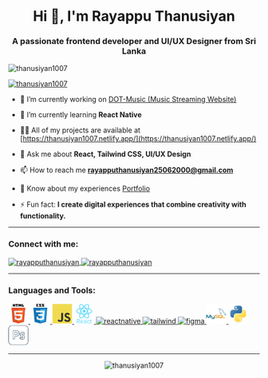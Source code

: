 <h1 align="center">Hi 👋, I'm Rayappu Thanusiyan</h1>  
<h3 align="center">A passionate frontend developer and UI/UX Designer from Sri Lanka</h3>  

<p align="left">  
  <img src="https://komarev.com/ghpvc/?username=thanusiyan1007&label=Profile%20views&color=0e75b6&style=flat" alt="thanusiyan1007" />  
</p>  

<p align="left">  
  <a href="https://github.com/ryo-ma/github-profile-trophy">
    <img src="https://github-profile-trophy.vercel.app/?username=thanusiyan1007" alt="thanusiyan1007" />
  </a>  
</p>  

- 🔭 I’m currently working on [DOT-Music (Music Streaming Website)](https://github.com/SLDrago/DOT-Music)  

- 🌱 I’m currently learning **React Native**  

- 👨‍💻 All of my projects are available at [https://thanusiyan1007.netlify.app/](https://thanusiyan1007.netlify.app/)  

- 💬 Ask me about **React, Tailwind CSS, UI/UX Design**  

- 📫 How to reach me **rayapputhanusiyan25062000@gmail.com**  

- 📄 Know about my experiences [Portfolio](https://thanusiyan1007.github.io/Portfolio/)  

- ⚡ Fun fact: **I create digital experiences that combine creativity with functionality.**  

---

<h3 align="left">Connect with me:</h3>  
<p align="left">  
  <a href="https://linkedin.com/in/rayapputhanusiyan" target="blank">
    <img align="center" src="https://raw.githubusercontent.com/rahuldkjain/github-profile-readme-generator/master/src/images/icons/Social/linked-in-alt.svg" alt="rayapputhanusiyan" height="30" width="40" />
  </a>  
  <a href="https://www.behance.net/rayapputhanusiyan" target="blank">
    <img align="center" src="https://raw.githubusercontent.com/rahuldkjain/github-profile-readme-generator/master/src/images/icons/Social/behance.svg" alt="rayapputhanusiyan" height="30" width="40" />
  </a>  
</p>  

---

<h3 align="left">Languages and Tools:</h3>  
<p align="left">  
  <a href="https://www.w3.org/html/" target="_blank" rel="noreferrer">  
    <img src="https://raw.githubusercontent.com/devicons/devicon/master/icons/html5/html5-original-wordmark.svg" alt="html5" width="40" height="40"/>  
  </a>  
  <a href="https://www.w3schools.com/css/" target="_blank" rel="noreferrer">  
    <img src="https://raw.githubusercontent.com/devicons/devicon/master/icons/css3/css3-original-wordmark.svg" alt="css3" width="40" height="40"/>  
  </a>  
  <a href="https://developer.mozilla.org/en-US/docs/Web/JavaScript" target="_blank" rel="noreferrer">  
    <img src="https://raw.githubusercontent.com/devicons/devicon/master/icons/javascript/javascript-original.svg" alt="javascript" width="40" height="40"/>  
  </a>  
  <a href="https://reactjs.org/" target="_blank" rel="noreferrer">  
    <img src="https://raw.githubusercontent.com/devicons/devicon/master/icons/react/react-original-wordmark.svg" alt="react" width="40" height="40"/>  
  </a>  
  <a href="https://reactnative.dev/" target="_blank" rel="noreferrer">  
    <img src="https://reactnative.dev/img/header_logo.svg" alt="reactnative" width="40" height="40"/>  
  </a>  
  <a href="https://tailwindcss.com/" target="_blank" rel="noreferrer">  
    <img src="https://www.vectorlogo.zone/logos/tailwindcss/tailwindcss-icon.svg" alt="tailwind" width="40" height="40"/>  
  </a>  
  <a href="https://www.figma.com/" target="_blank" rel="noreferrer">  
    <img src="https://www.vectorlogo.zone/logos/figma/figma-icon.svg" alt="figma" width="40" height="40"/>  
  </a>  
  <a href="https://www.mysql.com/" target="_blank" rel="noreferrer">  
    <img src="https://raw.githubusercontent.com/devicons/devicon/master/icons/mysql/mysql-original-wordmark.svg" alt="mysql" width="40" height="40"/>  
  </a>  
  <a href="https://www.python.org" target="_blank" rel="noreferrer">  
    <img src="https://raw.githubusercontent.com/devicons/devicon/master/icons/python/python-original.svg" alt="python" width="40" height="40"/>  
  </a>  
  <a href="https://www.photoshop.com/en" target="_blank" rel="noreferrer">  
    <img src="https://raw.githubusercontent.com/devicons/devicon/master/icons/photoshop/photoshop-line.svg" alt="photoshop" width="40" height="40"/>  
  </a>  
</p>  

---

<p align="center">  
  <img src="https://github-readme-stats.vercel.app/api/top-langs?username=thanusiyan1007&show_icons=true&locale=en&layout=compact" alt="thanusiyan1007" />  
</p>  

